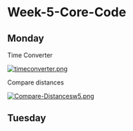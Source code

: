 # Week-5-Core-Code

## Monday

Time Converter

[![timeconverter.png](https://i.postimg.cc/qR9ThLds/timeconverter.png)](https://postimg.cc/wycPnDMM)

Compare distances

[![Compare-Distancesw5.png](https://i.postimg.cc/rFR9N92d/Compare-Distancesw5.png)](https://postimg.cc/SJq8yCsq)

## Tuesday
